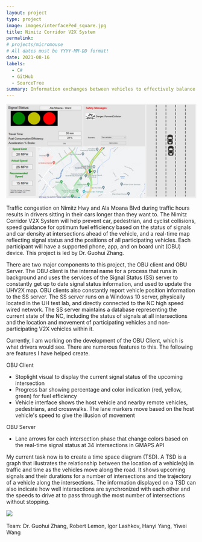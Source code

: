 ```yaml
---
layout: project
type: project
image: images/interfacePed_square.jpg
title: Nimitz Corridor V2X System
permalink: 
# projects/micromouse
# All dates must be YYYY-MM-DD format!
date: 2021-08-16
labels:
  - C#
  - GitHub
  - SourceTree
summary: Information exchanges between vehicles to effectively balance traffic demand distribution among traffic networks and facilitate flow progression.
---
```


<img class="ui image" src="../images/interfaceCar.jpg">

Traffic congestion on Nimitz Hwy and Ala Moana Blvd during traffic hours results in drivers sitting in their cars longer than they want to. The Nimitz Corridor V2X System will help prevent car, pedestrian, and cyclist collisions, speed guidance for optimum fuel efficiency based on the status of signals and car density at intersections ahead of the vehicle, and a real-time map reflecting signal status and the positions of all participating vehicles. Each participant will have a supported phone, app, and on board unit (OBU) device. This project is led by Dr. Guohui Zhang.

There are two major components to this project, the OBU client and OBU Server. The OBU client is the internal name for a process that runs in background and uses the services of the Signal Status (SS) server to constantly get up to date signal status information, and used to update the UHV2X map. OBU clients also constantly report vehicle position information to the SS server. The SS server runs on a Windows 10 server, physically located in the UH test lab, and directly connected to the NC high speed wired network.  The SS server maintains a database representing the current state of the NC, including the status of signals at all intersections and the location and movement of participating vehicles and non-participating V2X vehicles within it.

Currently, I am working on the development of the OBU Client, which is what drivers would see. There are numerous features to this. The following are features I have helped create.

OBU Client
- Stoplight visual to display the current signal status of the upcoming intersection
- Progress bar showing percentage and color indication (red, yellow, green) for fuel efficiency
- Vehicle interface shows the host vehicle and nearby remote vehicles, pedestrians, and crosswalks. The lane markers move based on the host vehicle's speed to give the illusion of movement

OBU Server
- Lane arrows for each intersection phase that change colors based on the real-time signal status at 34 intersections in GMAPS API

My current task now is to create a time space diagram (TSD). A TSD is a graph that illustrates the relationship between the location of a vehicle(s) in traffic and time as the vehicles move along the road. It shows upcoming signals and their durations for a number of intersections and the trajectory of a vehicle along the intersections. The information displayed on a TSD can also indicate how well intersections are synchronized with each other and the speeds to drive at to pass through the most number of intersections without stopping.

<img class="ui massive image" src="https://th.bing.com/th/id/R.3a2a0d5d9729ff043a34b4b60aac1d0b?rik=PhFE3w7%2bdYA69Q&riu=http%3a%2f%2fwww.clipartbest.com%2fcliparts%2fLcK%2f7dj%2fLcK7djB7i.png&ehk=aT3sHYTXr7HENoh5tXQ1iyRNVChN0%2b6OWFgVAB0toMU%3d&risl=&pid=ImgRaw&r=0">

Team: Dr. Guohui Zhang, Robert Lemon, Igor Lashkov, Hanyi Yang, Yiwei Wang
